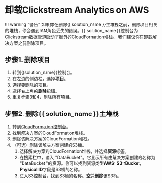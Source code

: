 # 卸载Clickstream Analytics on AWS

!!! warning "警告"
    如果你在删除{{ solution_name }}主堆栈之前，删除项目相关的堆栈，你会遇到IAM角色丢失的错误。{{ solution_name }}控制台为Clickstream数据管道启动了额外的CloudFormation堆栈。
    我们建议你在卸载解决方案之前删除项目。

## 步骤1. 删除项目

1. 转到{{solution_name}}控制台。
2. 在左边的侧边栏，选择**项目**。
3. 选择要删除的项目。
4. 选择右上角的**删除**按钮。
5. 重复步骤3和4，删除所有项目。

## 步骤2. 删除{{ solution_name }}主堆栈

1. 转到[CloudFormation控制台][cloudformation]。
2. 找到解决方案的CloudFormation堆栈。
3. 删除该解决方案的CloudFormation堆栈。
4. （可选）删除该解决方案创建的S3桶。
    1. 选择解决方案的CloudFormation堆栈，并选择**资源**标签。
    2. 在搜索栏中，输入 "DataBucket"。它显示所有由解决方案创建的名称为 "DataBucket "的资源。你可以找到资源类型**AWS::S3::Bucket**，**Physical ID**字段是S3桶的名称。
    3. 进入S3控制台，找到S3桶的名称。**空**并**删除**该S3桶。

[cloudformation]: https://console.aws.amazon.com/cloudfromation/
